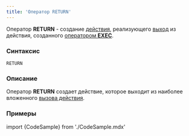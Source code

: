 ```yaml
---
title: 'Оператор RETURN'
---
```


Оператор **RETURN** - создание [действия](Действия.md), реализующего [выход](Выход_RETURN.md) из действия, созданного [оператором **EXEC**](Вызов_EXEC.md).

### Синтаксис

    RETURN

### Описание

Оператор **RETURN** создает действие, которое выходит из наиболее вложенного [вызова действия](Вызов_EXEC.md). 

### Примеры


import {CodeSample} from './CodeSample.mdx'

<CodeSample url="https://documentation.lsfusion.org/sample?file=ActionSample&block=return"/>

  
